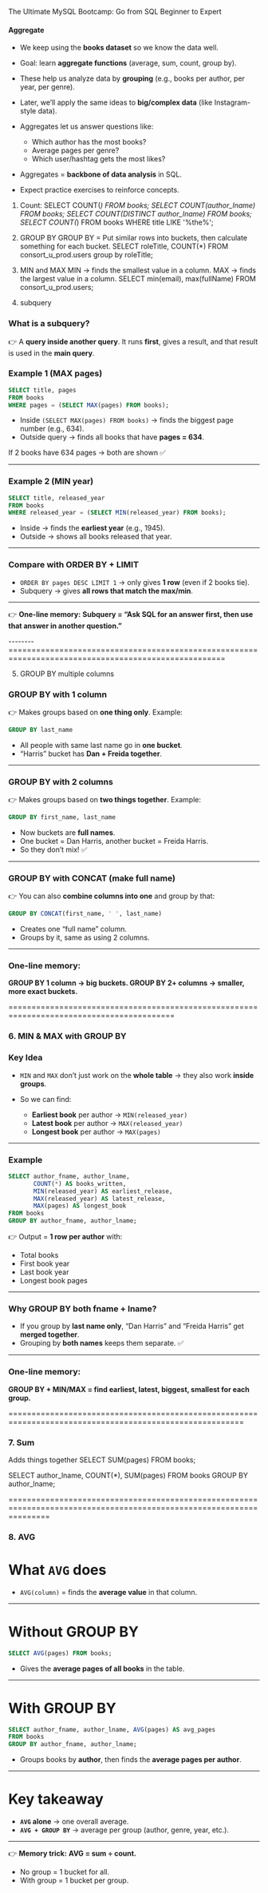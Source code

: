 The Ultimate MySQL Bootcamp: Go from SQL Beginner to Expert

#### Aggregate

- We keep using the **books dataset** so we know the data well.
- Goal: learn **aggregate functions** (average, sum, count, group by).
- These help us analyze data by **grouping** (e.g., books per author, per year, per genre).
- Later, we’ll apply the same ideas to **big/complex data** (like Instagram-style data).
- Aggregates let us answer questions like:

  - Which author has the most books?
  - Average pages per genre?
  - Which user/hashtag gets the most likes?

- Aggregates = **backbone of data analysis** in SQL.
- Expect practice exercises to reinforce concepts.

1. Count:
   SELECT COUNT(_) FROM books;
   SELECT COUNT(author_lname) FROM books;
   SELECT COUNT(DISTINCT author_lname) FROM books;
   SELECT COUNT(_) FROM books WHERE title LIKE '%the%';

2. GROUP BY
   GROUP BY = Put similar rows into buckets, then calculate something for each bucket.
   SELECT roleTitle, COUNT(\*) FROM consort_u_prod.users group by roleTitle;

3. MIN and MAX
   MIN → finds the smallest value in a column.
   MAX → finds the largest value in a column.
   SELECT min(email), max(fullName) FROM consort_u_prod.users;
4. subquery

### What is a subquery?

👉 A **query inside another query**.
It runs **first**, gives a result, and that result is used in the **main query**.

### Example 1 (MAX pages)

```sql
SELECT title, pages
FROM books
WHERE pages = (SELECT MAX(pages) FROM books);
```

- Inside `(SELECT MAX(pages) FROM books)` → finds the biggest page number (e.g., 634).
- Outside query → finds all books that have **pages = 634**.

If 2 books have 634 pages → both are shown ✅

---

### Example 2 (MIN year)

```sql
SELECT title, released_year
FROM books
WHERE released_year = (SELECT MIN(released_year) FROM books);
```

- Inside → finds the **earliest year** (e.g., 1945).
- Outside → shows all books released that year.

---

### Compare with ORDER BY + LIMIT

- `ORDER BY pages DESC LIMIT 1` → only gives **1 row** (even if 2 books tie).
- Subquery → gives **all rows that match the max/min**.

---

👉 **One-line memory:**
**Subquery = “Ask SQL for an answer first, then use that answer in another question.”**

--------=====================================================================================================

5. GROUP BY multiple columns

### GROUP BY with 1 column

👉 Makes groups based on **one thing only**.
Example:

```sql
GROUP BY last_name
```

- All people with same last name go in **one bucket**.
- “Harris” bucket has **Dan + Freida together**.

---

### GROUP BY with 2 columns

👉 Makes groups based on **two things together**.
Example:

```sql
GROUP BY first_name, last_name
```

- Now buckets are **full names**.
- One bucket = Dan Harris, another bucket = Freida Harris.
- So they don’t mix! ✅

---

### GROUP BY with CONCAT (make full name)

👉 You can also **combine columns into one** and group by that:

```sql
GROUP BY CONCAT(first_name, ' ', last_name)
```

- Creates one “full name” column.
- Groups by it, same as using 2 columns.

---

### One-line memory:

**GROUP BY 1 column → big buckets.
GROUP BY 2+ columns → smaller, more exact buckets.**

==========================================================================================

### 6. MIN & MAX with GROUP BY

### Key Idea

- `MIN` and `MAX` don’t just work on the **whole table** → they also work **inside groups**.
- So we can find:

  - **Earliest book** per author → `MIN(released_year)`
  - **Latest book** per author → `MAX(released_year)`
  - **Longest book** per author → `MAX(pages)`

---

### Example

```sql
SELECT author_fname, author_lname,
       COUNT(*) AS books_written,
       MIN(released_year) AS earliest_release,
       MAX(released_year) AS latest_release,
       MAX(pages) AS longest_book
FROM books
GROUP BY author_fname, author_lname;
```

👉 Output = **1 row per author** with:

- Total books
- First book year
- Last book year
- Longest book pages

---

### Why GROUP BY both fname + lname?

- If you group by **last name only**, “Dan Harris” and “Freida Harris” get **merged together**.
- Grouping by **both names** keeps them separate. ✅

---

### One-line memory:

**GROUP BY + MIN/MAX = find earliest, latest, biggest, smallest for each group.**

=========================================================================================================

### 7. Sum

Adds things together
SELECT SUM(pages) FROM books;

SELECT author_lname, COUNT(\*), SUM(pages)
FROM books
GROUP BY author_lname;

=====================================================================================================================

### 8. AVG

# What `AVG` does

- `AVG(column)` = finds the **average value** in that column.

---

# Without GROUP BY

```sql
SELECT AVG(pages) FROM books;
```

- Gives the **average pages of all books** in the table.

---

# With GROUP BY

```sql
SELECT author_fname, author_lname, AVG(pages) AS avg_pages
FROM books
GROUP BY author_fname, author_lname;
```

- Groups books by **author**, then finds the **average pages per author**.

---

# Key takeaway

- **`AVG` alone** → one overall average.
- **`AVG + GROUP BY`** → average per group (author, genre, year, etc.).

---

👉 **Memory trick:**
**AVG = sum ÷ count.**

- No group = 1 bucket for all.
- With group = 1 bucket per group.
